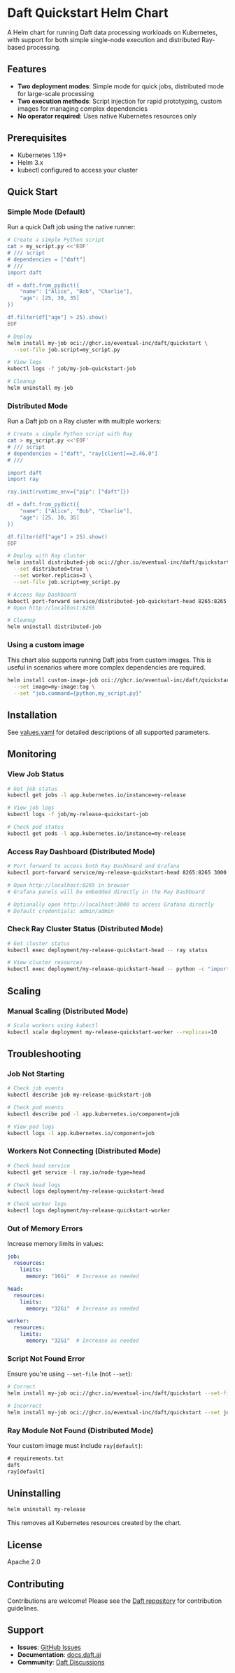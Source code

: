 # Daft Quickstart Helm Chart

A Helm chart for running Daft data processing workloads on Kubernetes, with support for both simple single-node execution and distributed Ray-based processing.

## Features

- **Two deployment modes**: Simple mode for quick jobs, distributed mode for large-scale processing
- **Two execution methods**: Script injection for rapid prototyping, custom images for managing complex dependencies
- **No operator required**: Uses native Kubernetes resources only

## Prerequisites

- Kubernetes 1.19+
- Helm 3.x
- kubectl configured to access your cluster

## Quick Start

### Simple Mode (Default)

Run a quick Daft job using the native runner:

```bash
# Create a simple Python script
cat > my_script.py <<'EOF'
# /// script
# dependencies = ["daft"]
# ///
import daft

df = daft.from_pydict({
    "name": ["Alice", "Bob", "Charlie"],
    "age": [25, 30, 35]
})

df.filter(df["age"] > 25).show()
EOF

# Deploy
helm install my-job oci://ghcr.io/eventual-inc/daft/quickstart \
  --set-file job.script=my_script.py

# View logs
kubectl logs -f job/my-job-quickstart-job

# Cleanup
helm uninstall my-job
```

### Distributed Mode

Run a Daft job on a Ray cluster with multiple workers:

```bash
# Create a simple Python script with Ray
cat > my_script.py <<'EOF'
# /// script
# dependencies = ["daft", "ray[client]==2.46.0"]
# ///

import daft
import ray

ray.init(runtime_env={"pip": ["daft"]})

df = daft.from_pydict({
    "name": ["Alice", "Bob", "Charlie"],
    "age": [25, 30, 35]
})

df.filter(df["age"] > 25).show()
EOF

# Deploy with Ray cluster
helm install distributed-job oci://ghcr.io/eventual-inc/daft/quickstart \
  --set distributed=true \
  --set worker.replicas=3 \
  --set-file job.script=my_script.py

# Access Ray Dashboard
kubectl port-forward service/distributed-job-quickstart-head 8265:8265
# Open http://localhost:8265

# Cleanup
helm uninstall distributed-job
```

### Using a custom image

This chart also supports running Daft jobs from custom images. This is useful in scenarios where more complex dependencies are required.

```bash
helm install custom-image-job oci://ghcr.io/eventual-inc/daft/quickstart \
  --set image=my-image:tag \
  --set "job.command={python,my_script.py}"
```

## Installation

See [values.yaml](values.yaml) for detailed descriptions of all supported parameters.

## Monitoring

### View Job Status

```bash
# Get job status
kubectl get jobs -l app.kubernetes.io/instance=my-release

# View job logs
kubectl logs -f job/my-release-quickstart-job

# Check pod status
kubectl get pods -l app.kubernetes.io/instance=my-release
```

### Access Ray Dashboard (Distributed Mode)

```bash
# Port forward to access both Ray Dashboard and Grafana
kubectl port-forward service/my-release-quickstart-head 8265:8265 3000:3000

# Open http://localhost:8265 in browser
# Grafana panels will be embedded directly in the Ray Dashboard

# Optionally open http://localhost:3000 to access Grafana directly
# Default credentials: admin/admin
```

### Check Ray Cluster Status (Distributed Mode)

```bash
# Get cluster status
kubectl exec deployment/my-release-quickstart-head -- ray status

# View cluster resources
kubectl exec deployment/my-release-quickstart-head -- python -c "import ray; ray.init(); print(ray.cluster_resources())"
```

## Scaling

### Manual Scaling (Distributed Mode)

```bash
# Scale workers using kubectl
kubectl scale deployment my-release-quickstart-worker --replicas=10
```

## Troubleshooting

### Job Not Starting

```bash
# Check job events
kubectl describe job my-release-quickstart-job

# Check pod events
kubectl describe pod -l app.kubernetes.io/component=job

# View pod logs
kubectl logs -l app.kubernetes.io/component=job
```

### Workers Not Connecting (Distributed Mode)

```bash
# Check head service
kubectl get service -l ray.io/node-type=head

# Check head logs
kubectl logs deployment/my-release-quickstart-head

# Check worker logs
kubectl logs deployment/my-release-quickstart-worker
```

### Out of Memory Errors

Increase memory limits in values:

```yaml
job:
  resources:
    limits:
      memory: "16Gi"  # Increase as needed

head:
  resources:
    limits:
      memory: "32Gi"  # Increase as needed

worker:
  resources:
    limits:
      memory: "32Gi"  # Increase as needed
```

### Script Not Found Error

Ensure you're using `--set-file` (not `--set`):

```bash
# Correct
helm install my-job oci://ghcr.io/eventual-inc/daft/quickstart --set-file job.script=script.py

# Incorrect
helm install my-job oci://ghcr.io/eventual-inc/daft/quickstart --set job.script=script.py
```

### Ray Module Not Found (Distributed Mode)

Your custom image must include `ray[default]`:

```txt
# requirements.txt
daft
ray[default]
```

## Uninstalling

```bash
helm uninstall my-release
```

This removes all Kubernetes resources created by the chart.

## License

Apache 2.0

## Contributing

Contributions are welcome! Please see the [Daft repository](https://github.com/Eventual-Inc/Daft) for contribution guidelines.

## Support

- **Issues**: [GitHub Issues](https://github.com/Eventual-Inc/Daft/issues)
- **Documentation**: [docs.daft.ai](https://docs.daft.ai)
- **Community**: [Daft Discussions](https://github.com/Eventual-Inc/Daft/discussions)
